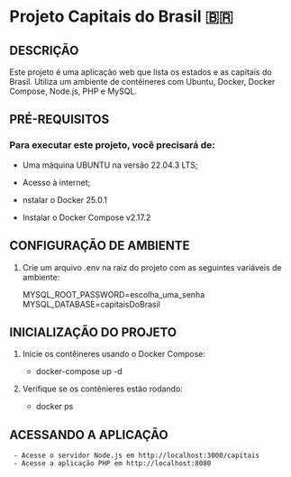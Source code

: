 # Projeto Capitais do Brasil 🇧🇷


## DESCRIÇÃO

Este projeto é uma aplicação web que lista os estados e as capitais do Brasil. Utiliza um ambiente de contêineres com Ubuntu, Docker, Docker Compose, Node.js, PHP e MySQL.

## PRÉ-REQUISITOS

### Para executar este projeto, você precisará de:

- Uma máquina UBUNTU na versão 22.04.3 LTS;

- Acesso à internet;

- nstalar o Docker 25.0.1

- Instalar o Docker Compose v2.17.2


## CONFIGURAÇÃO DE AMBIENTE

1. Crie um arquivo .env na raiz do projeto com as seguintes variáveis de ambiente:

     MYSQL_ROOT_PASSWORD=escolha_uma_senha
     MYSQL_DATABASE=capitaisDoBrasil

## INICIALIZAÇÃO DO PROJETO

1. Inicie os contêineres usando o Docker Compose:

     - docker-compose up -d

2. Verifique se os contênieres estão rodando:

     - docker ps

## ACESSANDO A APLICAÇÃO

     - Acesse o servidor Node.js em http://localhost:3000/capitais
     - Acesse a aplicação PHP em http://localhost:8080
